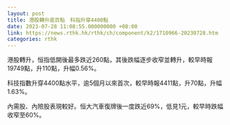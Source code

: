 ```yaml
---
layout: post
title: 港股轉升逾百點　科指升穿4400點
date: 2023-07-28 11:08:55.000000000 +08:00
link: https://news.rthk.hk/rthk/ch/component/k2/1710966-20230728.htm
categories: rthk
---
```


港股轉升，恒指低開後最多跌近260點，其後跌幅逐步收窄並轉升，較早時報19749點，升110點，升幅0.56%。

科技指數升穿4400點水平，逾5個月以來首次，較早時報4411點，升70點，升幅1.63%。

內需股、內險股表現較好。恒大汽車復牌後一度跌近69%，低見1元，較早時跌幅收窄至60%。
